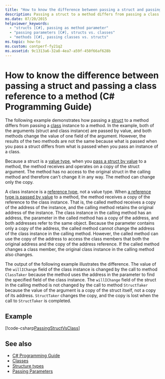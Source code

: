 ```yaml
---
title: "How to know the difference between passing a struct and passing a class reference to a method - C# Programming Guide"
description: Passing a struct to a method differs from passing a class instance to a method in C#. This example shows struct and class instance passed by value.
ms.date: 07/20/2015
helpviewer_keywords: 
  - "structs [C#], passing as method parameter"
  - "passing parameters [C#], structs vs. classes"
  - "methods [C#], passing classes vs. structs"
ms.topic: how-to
ms.custom: contperf-fy21q2
ms.assetid: 9c1313a6-32a8-4ea7-a59f-450f66af628b
---
```

# How to know the difference between passing a struct and passing a class reference to a method (C# Programming Guide)

The following example demonstrates how passing a [struct](../../language-reference/builtin-types/struct.md) to a method differs from passing a [class](../../language-reference/keywords/class.md) instance to a method. In the example, both of the arguments (struct and class instance) are passed by value, and both methods change the value of one field of the argument. However, the results of the two methods are not the same because what is passed when you pass a struct differs from what is passed when you pass an instance of a class.  
  
 Because a struct is a [value type](../../language-reference/builtin-types/value-types.md), when you [pass a struct by value](./passing-value-type-parameters.md) to a method, the method receives and operates on a copy of the struct argument. The method has no access to the original struct in the calling method and therefore can't change it in any way. The method can change only the copy.  
  
 A class instance is a [reference type](../../language-reference/keywords/reference-types.md), not a value type. When [a reference type is passed by value](./passing-reference-type-parameters.md) to a method, the method receives a copy of the reference to the class instance. That is, the called method receives a copy of the address of the instance, and the calling method retains the original address of the instance. The class instance in the calling method has an address, the parameter in the called method has a copy of the address, and both addresses refer to the same object. Because the parameter contains only a copy of the address, the called method cannot change the address of the class instance in the calling method. However, the called method can use the copy of the address to access the class members that both the original address and the copy of the address reference. If the called method changes a class member, the original class instance in the calling method also changes.  
  
 The output of the following example illustrates the difference. The value of the `willIChange` field of the class instance is changed by the call to method `ClassTaker` because the method uses the address in the parameter to find the specified field of the class instance. The `willIChange` field of the struct in the calling method is not changed by the call to method `StructTaker` because the value of the argument is a copy of the struct itself, not a copy of its address. `StructTaker` changes the copy, and the copy is lost when the call to `StructTaker` is completed.  
  
## Example  

 [!code-csharp[PassingStructVsClass](snippets/how-to-know-the-difference-passing-a-struct-and-passing-a-class-to-a-method/Program.cs)]  
  
## See also

- [C# Programming Guide](../index.md)
- [Classes](/dotnet/csharp/fundamentals/types/classes)
- [Structure types](../../language-reference/builtin-types/struct.md)
- [Passing Parameters](./passing-parameters.md)
